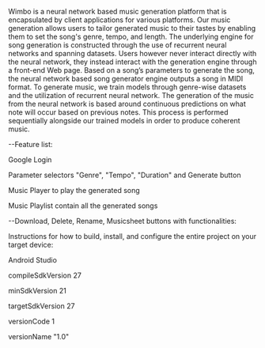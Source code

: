 Wimbo is a neural network based music generation platform that is encapsulated by client applications for various platforms. Our music generation allows users to tailor generated music to their tastes by enabling them to set the song's genre, tempo, and length. The underlying engine for song generation is constructed through the use of recurrent neural networks and spanning datasets. Users however never interact directly with the neural network, they instead interact with the generation engine through a front-end Web page. Based on a song’s parameters to generate the song, the neural network based song generator engine outputs a song in MIDI format. To generate music, we train models through genre-wise datasets and the utilization of recurrent neural network. The generation of the music from the neural network is based around continuous predictions on what note will occur based on previous notes. This process is performed sequentially alongside our trained models in order to produce coherent music.

--Feature list:

Google Login

Parameter selectors "Genre", "Tempo", "Duration" and Generate button

Music Player to play the generated song

Music Playlist contain all the generated songs 

--Download, Delete, Rename, Musicsheet buttons with functionalities:

Instructions for how to build, install, and configure the entire project on your target device:

Android Studio 
 
compileSdkVersion 27
		
minSdkVersion 21

targetSdkVersion 27

versionCode 1

versionName "1.0"


